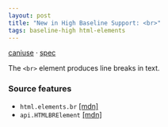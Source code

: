 ```yaml
---
layout: post
title: "New in High Baseline Support: <br>"
tags: baseline-high html-elements
---
```


[caniuse](https://caniuse.com/?search=br) · [spec](https://html.spec.whatwg.org/multipage/text-level-semantics.html#the-br-element)

The `<br>` element produces line breaks in text.

### Source features

- ``html.elements.br`` [[mdn]](https://developer.mozilla.org/en-US/search?q=html.elements.br)
- ``api.HTMLBRElement`` [[mdn]](https://developer.mozilla.org/en-US/search?q=api.HTMLBRElement)
